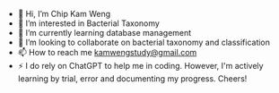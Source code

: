 - 👋 Hi, I’m Chip Kam Weng
- 👀 I’m interested in Bacterial Taxonomy
- 🌱 I’m currently learning database management
- 💞️ I’m looking to collaborate on bacterial taxonomy and classification
- 📫 How to reach me kamwengstudy@gmail.com
- ⚡ I do rely on ChatGPT to help me in coding. However, I'm actively learning by trial, error and documenting my progress. Cheers!

<!---
KWchip/KWchip is a ✨ special ✨ repository because its `README.md` (this file) appears on your GitHub profile.
You can click the Preview link to take a look at your changes.
--->
